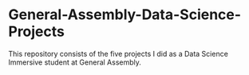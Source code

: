 # General-Assembly-Data-Science-Projects
This repository consists of the five projects I did as a Data Science Immersive student at General Assembly.
